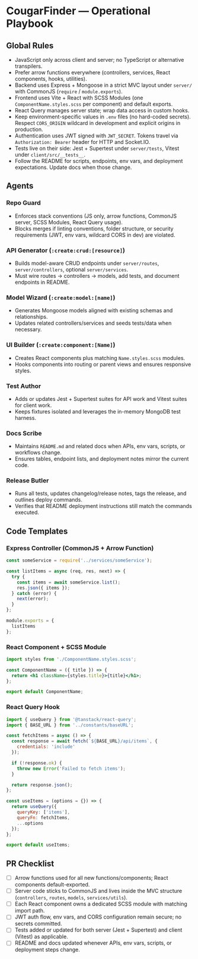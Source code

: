 # CougarFinder — Operational Playbook

## Global Rules
- JavaScript only across client and server; no TypeScript or alternative transpilers.
- Prefer arrow functions everywhere (controllers, services, React components, hooks, utilities).
- Backend uses Express + Mongoose in a strict MVC layout under `server/` with CommonJS (`require` / `module.exports`).
- Frontend uses Vite + React with SCSS Modules (one `ComponentName.styles.scss` per component) and default exports.
- React Query manages server state; wrap data access in custom hooks.
- Keep environment-specific values in `.env` files (no hard-coded secrets). Respect `CORS_ORIGIN` wildcard in development and explicit origins in production.
- Authentication uses JWT signed with `JWT_SECRET`. Tokens travel via `Authorization: Bearer` header for HTTP and Socket.IO.
- Tests live on their side: Jest + Supertest under `server/tests`, Vitest under `client/src/__tests__`.
- Follow the README for scripts, endpoints, env vars, and deployment expectations. Update docs when those change.

## Agents
### Repo Guard
- Enforces stack conventions (JS only, arrow functions, CommonJS server, SCSS Modules, React Query usage).
- Blocks merges if linting conventions, folder structure, or security requirements (JWT, env vars, wildcard CORS in dev) are violated.

### API Generator (`:create:crud:[resource]`)
- Builds model-aware CRUD endpoints under `server/routes`, `server/controllers`, optional `server/services`.
- Must wire routes -> controllers -> models, add tests, and document endpoints in README.

### Model Wizard (`:create:model:[name]`)
- Generates Mongoose models aligned with existing schemas and relationships.
- Updates related controllers/services and seeds tests/data when necessary.

### UI Builder (`:create:component:[Name]`)
- Creates React components plus matching `Name.styles.scss` modules.
- Hooks components into routing or parent views and ensures responsive styles.

### Test Author
- Adds or updates Jest + Supertest suites for API work and Vitest suites for client work.
- Keeps fixtures isolated and leverages the in-memory MongoDB test harness.

### Docs Scribe
- Maintains `README.md` and related docs when APIs, env vars, scripts, or workflows change.
- Ensures tables, endpoint lists, and deployment notes mirror the current code.

### Release Butler
- Runs all tests, updates changelog/release notes, tags the release, and outlines deploy commands.
- Verifies that README deployment instructions still match the commands executed.

## Code Templates
### Express Controller (CommonJS + Arrow Function)
```js
const someService = require('../services/someService');

const listItems = async (req, res, next) => {
  try {
    const items = await someService.list();
    res.json({ items });
  } catch (error) {
    next(error);
  }
};

module.exports = {
  listItems
};
```

### React Component + SCSS Module
```jsx
import styles from './ComponentName.styles.scss';

const ComponentName = ({ title }) => {
  return <h1 className={styles.title}>{title}</h1>;
};

export default ComponentName;
```

### React Query Hook
```js
import { useQuery } from '@tanstack/react-query';
import { BASE_URL } from '../constants/baseURL';

const fetchItems = async () => {
  const response = await fetch(`${BASE_URL}/api/items`, {
    credentials: 'include'
  });

  if (!response.ok) {
    throw new Error('Failed to fetch items');
  }

  return response.json();
};

const useItems = (options = {}) => {
  return useQuery({
    queryKey: ['items'],
    queryFn: fetchItems,
    ...options
  });
};

export default useItems;
```

## PR Checklist
- [ ] Arrow functions used for all new functions/components; React components default-exported.
- [ ] Server code sticks to CommonJS and lives inside the MVC structure (`controllers`, `routes`, `models`, `services/utils`).
- [ ] Each React component owns a dedicated SCSS module with matching import path.
- [ ] JWT auth flow, env vars, and CORS configuration remain secure; no secrets committed.
- [ ] Tests added or updated for both server (Jest + Supertest) and client (Vitest) as applicable.
- [ ] README and docs updated whenever APIs, env vars, scripts, or deployment steps change.
